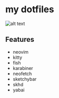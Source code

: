 # my dotfiles

![alt text](https://github.com/Ch4uz/dotfiles/blob/main/preview.png?raw=true)

## Features

- neovim
- kitty
- fish
- karabiner
- neofetch
- sketchybar
- skhd
- yabai
